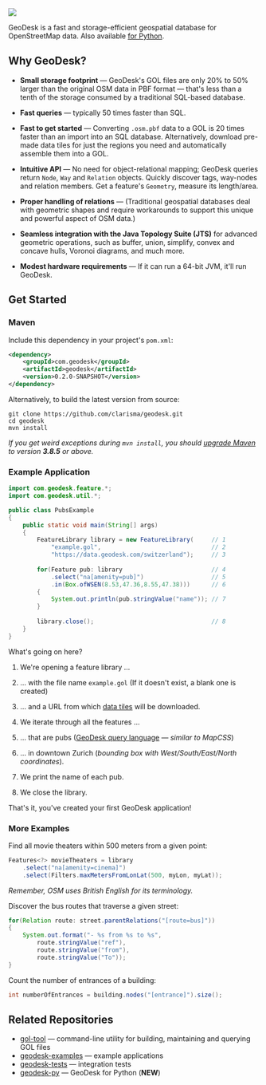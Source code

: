 <img src="https://docs.geodesk.com/img/github-header.png">

GeoDesk is a fast and storage-efficient geospatial database for OpenStreetMap data. Also available [for Python](https://github.com/clarisma/geodesk-py).

## Why GeoDesk?

- **Small storage footprint** &mdash; GeoDesk's GOL files are only 20% to 50% larger than the original OSM data in PBF format &mdash; that's less than a tenth of the storage consumed by a traditional SQL-based database.

- **Fast queries** &mdash; typically 50 times faster than SQL. 

- **Fast to get started** &mdash; Converting `.osm.pbf` data to a GOL is 20 times faster than an import into an SQL database. Alternatively, download pre-made data tiles for just the regions you need and automatically assemble them into a GOL.

- **Intuitive API** &mdash; No need for object-relational mapping; GeoDesk queries return `Node`, `Way` and `Relation` objects. Quickly discover tags, way-nodes and relation members. Get a feature's `Geometry`, measure its length/area. 
 
- **Proper handling of relations** &mdash; (Traditional geospatial databases deal with geometric shapes and require workarounds to support this unique and powerful aspect of OSM data.)

- **Seamless integration with the Java Topology Suite (JTS)** for advanced geometric operations, such as buffer, union, simplify, convex and concave hulls, Voronoi diagrams, and much more.

- **Modest hardware requirements** &mdash; If it can run a 64-bit JVM, it'll run GeoDesk.
 
## Get Started

### Maven

Include this dependency in your project's `pom.xml`:

```xml
<dependency>
    <groupId>com.geodesk</groupId>
    <artifactId>geodesk</artifactId>
    <version>0.2.0-SNAPSHOT</version>
</dependency>
```

Alternatively, to build the latest version from source:

```
git clone https://github.com/clarisma/geodesk.git
cd geodesk
mvn install
```

*If you get weird exceptions during `mvn install`, you should [upgrade Maven](https://maven.apache.org/download.cgi) to version **3.8.5** or above.*

### Example Application

```java
import com.geodesk.feature.*;
import com.geodesk.util.*;

public class PubsExample
{
    public static void main(String[] args)
    {
        FeatureLibrary library = new FeatureLibrary(     // 1    
            "example.gol",                               // 2
            "https://data.geodesk.com/switzerland");     // 3
        
        for(Feature pub: library                         // 4
            .select("na[amenity=pub]")                   // 5
            .in(Box.ofWSEN(8.53,47.36,8.55,47.38)))      // 6
        {
            System.out.println(pub.stringValue("name")); // 7
        }
        
        library.close();                                 // 8
    }
}
```

What's going on here?

1. We're opening a feature library ...

2. ... with the file name `example.gol` (If it doesn't exist, a blank one is created)

3. ... and a URL from which [data tiles](https://docs.geodesk.com/libraries) will be downloaded.

4. We iterate through all the features ...

5. ... that are pubs ([GeoDesk query language](https://docs.geodesk.com/goql) &mdash; *similar to MapCSS*)

6. ... in downtown Zurich (*bounding box with West/South/East/North coordinates*).

7. We print the name of each pub.

8. We close the library.

That's it, you've created your first GeoDesk application! 

### More Examples

Find all movie theaters within 500 meters from a given point:

```java
Features<?> movieTheaters = library
    .select("na[amenity=cinema]")
    .select(Filters.maxMetersFromLonLat(500, myLon, myLat));
```

*Remember, OSM uses British English for its terminology.*

Discover the bus routes that traverse a given street:

```java
for(Relation route: street.parentRelations("[route=bus]"))
{
    System.out.format("- %s from %s to %s",
        route.stringValue("ref"),
        route.stringValue("from"),
        route.stringValue("To"));
}
```

Count the number of entrances of a building:

```java
int numberOfEntrances = building.nodes("[entrance]").size();
```

## Related Repositories

- [gol-tool](http://www.github.com/clarisma/gol-tool) &mdash; command-line utility for building, maintaining and querying GOL files
- [geodesk-examples](http://www.github.com/clarisma/geodesk-examples) &mdash; example applications
- [geodesk-tests](http://www.github.com/clarisma/geodesk-tests) &mdash; integration tests
- [geodesk-py](https://github.com/clarisma/geodesk-py) &mdash; GeoDesk for Python (**NEW**)

